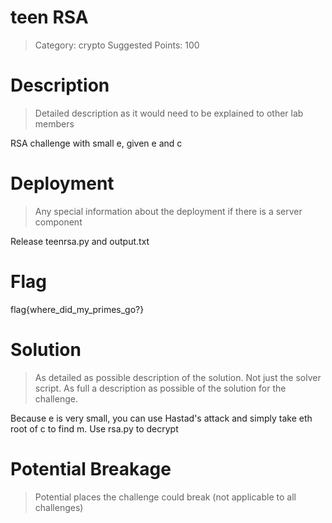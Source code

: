 # teen RSA

> Category: crypto
> Suggested Points: 100

# Description
> Detailed description as it would need to be explained to other lab members

RSA challenge with small e, given e and c

# Deployment
> Any special information about the deployment if there is a server component

Release teenrsa.py and output.txt

# Flag

flag{where_did_my_primes_go?}

# Solution
> As detailed as possible description of the solution. Not just the solver script. As full a description as possible of the solution for the challenge.

Because e is very small, you can use Hastad's attack and simply take eth root of c to find m.
Use rsa.py to decrypt

# Potential Breakage
> Potential places the challenge could break (not applicable to all challenges)

